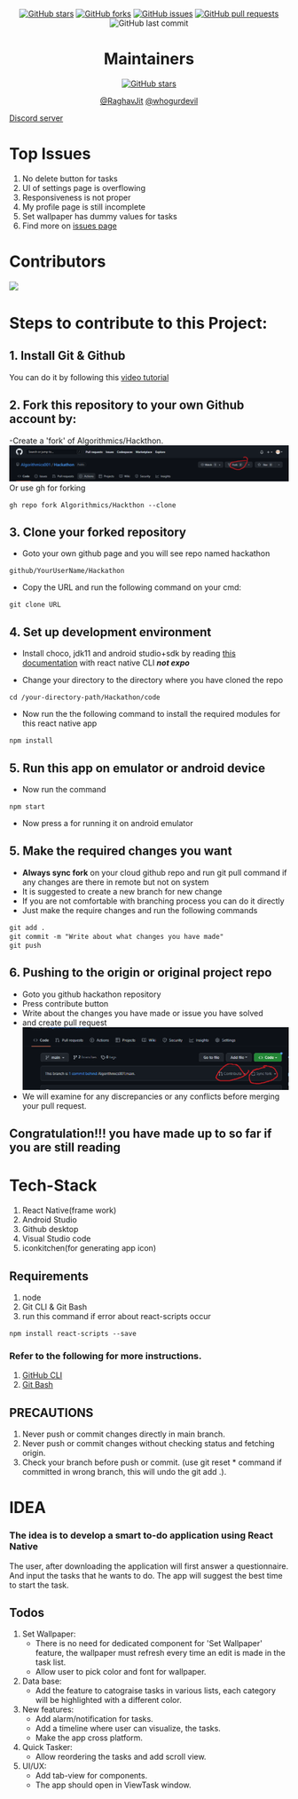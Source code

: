 <p align="center">
<a href="https://github.com/Algorithmics001/Hackathon/stargazers"><img src="https://img.shields.io/github/stars/Algorithmics001/Hackathon" alt="GitHub stars"></a>
<a href="https://github.com/Algorithmics001/Hackathon/network"><img src="https://img.shields.io/github/forks/Algorithmics001/Hackathon" alt="GitHub forks"></a>
<a href="https://github.com/Algorithmics001/Hackathon/issues"><img src="https://img.shields.io/github/issues/Algorithmics001/Hackathon" alt="GitHub issues"></a>
<a href="https://github.com/Algorithmics001/Hackathon/pulls"><img src="https://img.shields.io/github/issues-pr/Algorithmics001/Hackathon" alt="GitHub pull requests"></a>
<img src="https://img.shields.io/github/last-commit/Algorithmics001/Hackathon" alt="GitHub last commit">
</p>

<h1 align="center"> Maintainers </h1>
<p align="center">
<a href="https://github.com/Algorithmics001/Hackathon/graphs/contributors"><img src="https://contrib.rocks/image?repo=Algorithmics001/Hackathon&max=2" alt="GitHub stars"></a>
</p>

<p align="center">
<a href="https://github.com/RaghavJit">@RaghavJit</a>
<a href="https://github.com/whogurdeil">@whogurdevil</a>
</p>

[Discord server](https://discord.gg/DkYHgN9wvW)

# Top Issues
1. No delete button for tasks
1. UI of settings page is overflowing
1. Responsiveness is not proper
1. My profile page is still incomplete
1. Set wallpaper has dummy values for tasks
1. Find more on [issues page](https://github.com/Algorithmics001/Hackathon/issues)

# Contributors
<a href="https://github.com/Algorithmics001/Hackathon/graphs/contributors">
  <img src="https://contrib.rocks/image?repo=Algorithmics001/Hackathon" />
</a>

# Steps to contribute to this Project:
## 1. Install Git & Github
You can do it by following this [video tutorial](https://www.youtube.com/watch?v=MFtsLRphqDM)

## 2. Fork this repository to your own Github account by:
-Create a 'fork' of Algorithmics/Hackthon.
![alt text](./ImagesForREADME/fork.png?raw=true)
Or use gh for forking
```
gh repo fork Algorithmics/Hackthon --clone
```

## 3. Clone your forked repository
- Goto your own github page and you will see repo named hackathon
```
github/YourUserName/Hackathon
```
- Copy the URL and run the following command on your cmd:
```
git clone URL
```

## 4. Set up development environment
- Install choco, jdk11 and android studio+sdk by reading [this documentation](https://reactnative.dev/docs/environment-setup) with react native CLI ***not expo***

- Change your directory to the directory where you have cloned the repo
```
cd /your-directory-path/Hackathon/code
```

- Now run the the following command to install the required modules for this react native app
```
npm install
```

## 5. Run this app on emulator or android device
- Now run the command
```
npm start
```
- Now press a for running it on android emulator

## 5. Make the required changes you want
- **Always sync fork** on your cloud github repo and run git pull command if any changes are there in remote but not on system
- It is suggested to create a new branch for new change 
- If you are not comfortable with branching process you can do it directly
- Just make the require changes and run the following commands
```
git add .
git commit -m "Write about what changes you have made"
git push
```

## 6. Pushing to the origin or original project repo
- Goto you github hackathon repository
- Press contribute button
- Write about the changes you have made or issue you have solved
- and create pull request
![alt text](./ImagesForREADME/sync%26pull.png?raw=true)
- We will examine for any discrepancies or any conflicts before merging your pull request.

## Congratulation!!! you have made up to so far if you are still reading


# Tech-Stack 
1. React Native(frame work)
1. Android Studio
1. Github desktop
1. Visual Studio code
1. iconkitchen(for generating app icon)

## Requirements
1. node
1. Git CLI & Git Bash
1. run this command if error about react-scripts occur 
  ```
  npm install react-scripts --save
  ```




### Refer to the following for more instructions.
1. [GitHub CLI](https://cli.github.com/manual/gh_repo_sync)
1. [Git Bash](https://git-scm.com/docs)

## PRECAUTIONS
1. Never push or commit changes directly in main branch.
1. Never push or commit changes without checking status and fetching origin.
1. Check your branch before push or commit. (use git reset * command if committed in wrong branch, this will undo the git add .).

# IDEA

### The idea is to develop a smart to-do application using React Native
The user, after downloading the application will first answer a questionnaire. And input the tasks that he wants to do. The app will suggest the best time to start the task. 


## Todos

1. Set Wallpaper:
    - There is no need for dedicated component for 'Set Wallpaper' feature, the wallpaper must refresh every time an edit is made in the task list.
    - Allow user to pick color and font for wallpaper.
1. Data base:
    - Add the feature to catograise tasks in various lists, each category will be highlighted with a different color. 
1. New features:
    - Add alarm/notification for tasks.
    - Add a timeline where user can visualize, the tasks.
    - Make the app cross platform.
1. Quick Tasker:
    - Allow reordering the tasks and add scroll view.
1. UI/UX:
    - Add tab-view for components.
    - The app should open in ViewTask window.